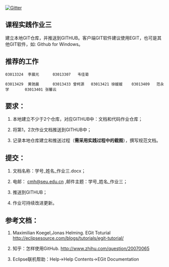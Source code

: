 
  

[![Gitter](https://badges.gitter.im/Py03013052/Students2016.svg)](https://gitter.im/Py03013052/Students2016?utm_source=badge&utm_medium=badge&utm_campaign=pr-badge)

## 课程实践作业三

建立本地GIT仓库，并推送到GITHUB。客户端GIT软件建议使用EGIT，也可是其他GIT软件，如: Github for Windows。 

## 推荐的工作 

	03013324  李晨光      03013307   韦佳菊
	
	03013429  黄驰晨      03013433 曾柯源   03013421 徐媛媛    03013409   范永学       03013401 张馨云


## 要求：

1. 本地建立不少于2个仓库，对应GITHUB中：文档和代码作业仓库；

2. 将第1，2次作业文档推送到GITHUB中；

3. 记录本地仓库建立和推送过程（**需采用实践过程中的截图**），撰写规范文档。

## 提交：

1. 文档名称：学号_姓名_作业三.docx；

2. 电邮： cmh@seu.edu.cn ,邮件主题：学号_姓名_作业三；

3. 推送到GITHUB；

4. 作业可持续改进更新。

## 参考文档：
	
1. Maximilian Koegel,Jonas Helming. EGit Toturial http://eclipsesource.com/blogs/tutorials/egit-tutorial/

2. 知乎：怎样使用GitHub. http://www.zhihu.com/question/20070065

3. Eclipse联机帮助：Help->Help Contents->EGit Documentation

  

